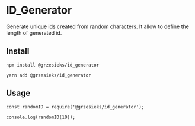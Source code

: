 # ID_Generator

Generate unique ids created from random characters.
It allow to define the length of generated id.

## Install
`npm install @grzesieks/id_generator`

`yarn add @grzesieks/id_generator`

## Usage

`const randomID = require('@grzesieks/id_generator');`

`console.log(randomID(10));`
